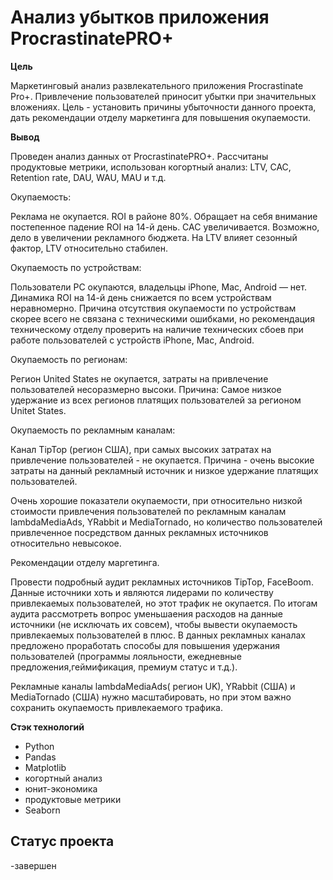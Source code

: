 # Анализ убытков приложения ProcrastinatePRO+

**Цель**

Маркетинговый анализ развлекательного приложения Procrastinate Pro+. Привлечение пользователей приносит убытки при значительных вложениях. Цель - установить причины убыточности данного проекта, дать рекомендации отделу маркетинга для повышения окупаемости.

**Вывод**

Проведен анализ данных от ProcrastinatePRO+.
Рассчитаны продуктовые метрики, использован когортный анализ: LTV, CAC, Retention rate, DAU, WAU, MAU и т.д. 

Окупаемость:

Реклама не окупается. ROI в районе 80%. Обращает на себя внимание постепенное падение ROI на 14-й день. CAC увеличивается. Возможно, дело в увеличении рекламного бюджета. На LTV влияет сезонный фактор, LTV относительно стабилен. 

Окупаемость по устройствам:

Пользователи PC окупаются, владельцы iPhone, Mac, Android — нет. Динамика ROI на 14-й день снижается по всем устройствам неравномерно. Причина отсутствия окупаемости по устройствам скорее всего не связана с техническими ошибками, но рекомендация техническому отделу проверить на наличие технических сбоев при работе пользователей с устройств iPhone, Mac, Android. 

Окупаемость по регионам:

Регион United States не окупается, затраты на привлечение пользователей несоразмерно высоки. Причина: Самое низкое удержание из всех регионов платящих пользователей за регионом Unitet States.

Окупаемость по рекламным каналам:

Канал TipTop (регион США), при самых высоких затратах на привлечение пользователей - не окупается. Причина - очень высокие затраты на данный рекламный источник и
низкое удержание платящих пользователей. 

Очень хорошие показатели окупаемости, при относительно низкой стоимости привлечения пользователей по рекламным каналам lambdaMediaAds, YRabbit  и MediaTornado, но количество пользователей привлеченное посредством данных рекламных источников относительно невысокое.

Рекомендации отделу маргетинга.

Провести подробный аудит рекламных источников TipTop, FaceBoom. Данные источники хоть и являются лидерами по количеству привлекаемых пользователей, но этот трафик не окупается. По итогам аудита рассмотреть вопрос уменьшаения расходов на данные источники (не исключать их совсем), чтобы вывести окупаемость привлекаемых пользователей в плюс. В данных рекламных каналах предложено проработать способы для повышения удержания пользователей (программы лояльности, ежедневные предложения,геймификация, премиум статус и т.д.).

Рекламные каналы lambdaMediaAds( регион UK), YRabbit (США) и MediaTornado (США) нужно масштабировать, но при этом важно сохранить окупаемость привлекаемого трафика. 

**Стэк технологий**

- Python
- Pandas
- Matplotlib
- когортный анализ
- юнит-экономика
- продуктовые метрики
- Seaborn

## Статус проекта
-завершен
